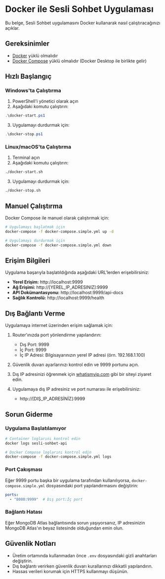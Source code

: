 # Docker ile Sesli Sohbet Uygulaması

Bu belge, Sesli Sohbet uygulamasını Docker kullanarak nasıl çalıştıracağınızı açıklar.

## Gereksinimler

- [Docker](https://www.docker.com/products/docker-desktop/) yüklü olmalıdır
- [Docker Compose](https://docs.docker.com/compose/install/) yüklü olmalıdır (Docker Desktop ile birlikte gelir)

## Hızlı Başlangıç

### Windows'ta Çalıştırma

1. PowerShell'i yönetici olarak açın
2. Aşağıdaki komutu çalıştırın:

```powershell
.\docker-start.ps1
```

3. Uygulamayı durdurmak için:

```powershell
.\docker-stop.ps1
```

### Linux/macOS'ta Çalıştırma

1. Terminal açın
2. Aşağıdaki komutu çalıştırın:

```bash
./docker-start.sh
```

3. Uygulamayı durdurmak için:

```bash
./docker-stop.sh
```

## Manuel Çalıştırma

Docker Compose ile manuel olarak çalıştırmak için:

```bash
# Uygulamayı başlatmak için
docker-compose -f docker-compose.simple.yml up -d

# Uygulamayı durdurmak için
docker-compose -f docker-compose.simple.yml down
```

## Erişim Bilgileri

Uygulama başarıyla başlatıldığında aşağıdaki URL'lerden erişebilirsiniz:

- **Yerel Erişim:** http://localhost:9999
- **Ağ Erişimi:** http://[YEREL_IP_ADRESINIZ]:9999
- **API Dokümantasyonu:** http://localhost:9999/api-docs
- **Sağlık Kontrolü:** http://localhost:9999/health

## Dış Bağlantı Verme

Uygulamaya internet üzerinden erişim sağlamak için:

1. Router'ınızda port yönlendirme yapılandırın:
   - Dış Port: 9999
   - İç Port: 9999
   - İç IP Adresi: Bilgisayarınızın yerel IP adresi (örn. 192.168.1.100)

2. Güvenlik duvarı ayarlarınızı kontrol edin ve 9999 portunu açın.

3. Dış IP adresinizi öğrenmek için [whatismyip.com](https://www.whatismyip.com/) gibi bir siteyi ziyaret edin.

4. Uygulamaya dış IP adresiniz ve port numarası ile erişebilirsiniz:
   - http://[DIŞ_IP_ADRESİNİZ]:9999

## Sorun Giderme

### Uygulama Başlatılamıyor

```bash
# Container loglarını kontrol edin
docker logs sesli-sohbet-api

# Docker Compose loglarını kontrol edin
docker-compose -f docker-compose.simple.yml logs
```

### Port Çakışması

Eğer 9999 portu başka bir uygulama tarafından kullanılıyorsa, `docker-compose.simple.yml` dosyasındaki port yapılandırmasını değiştirin:

```yaml
ports:
  - "8080:9999"  # Dış port:İç port
```

### Bağlantı Hatası

Eğer MongoDB Atlas bağlantısında sorun yaşıyorsanız, IP adresinizin MongoDB Atlas'ın beyaz listesinde olduğundan emin olun.

## Güvenlik Notları

- Üretim ortamında kullanmadan önce `.env` dosyasındaki gizli anahtarları değiştirin.
- Dış bağlantı verirken güvenlik duvarı kurallarınızı dikkatli yapılandırın.
- Hassas verileri korumak için HTTPS kullanmayı düşünün.
